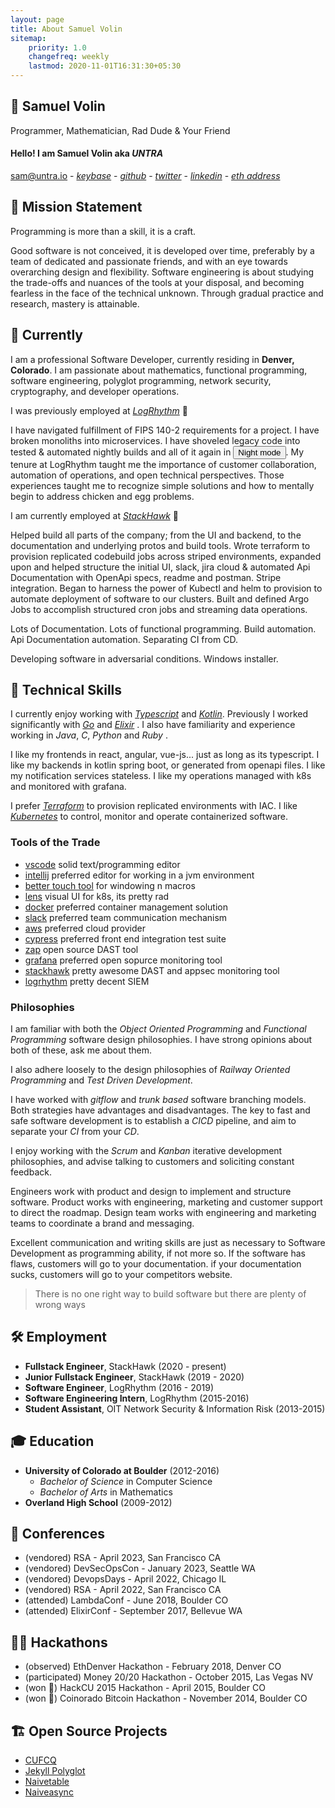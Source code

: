 ```yaml
---
layout: page
title: About Samuel Volin
sitemap:
    priority: 1.0
    changefreq: weekly
    lastmod: 2020-11-01T16:31:30+05:30
---
```

## 💎 Samuel Volin
Programmer, Mathematician, Rad Dude & Your Friend

#### Hello! I am **Samuel Volin** aka _UNTRA_
<sam@untra.io> - [_keybase_](https://keybase.io/untra) - [_github_](https://github.com/untra) - [_twitter_](https://twitter.com/untra) - [_linkedin_](https://www.linkedin.com/in/untra/) - [_eth address_](https://etherscan.io/address/0x0570b8f2ee4dc8b710bf0c18269b3902857cfdca)

## 🏁 Mission Statement

Programming is more than a skill, it is a craft.

Good software is not conceived, it is developed over time, preferably by a team of dedicated and passionate friends, and with an eye towards overarching design and flexibility. Software engineering is about studying the trade-offs and nuances of the tools at your disposal, and becoming fearless in the face of the technical unknown. Through gradual practice and research, mastery is attainable.

## 🌄 Currently

I am a professional Software Developer, currently residing in **Denver, Colorado**. I am passionate about mathematics, functional programming, software engineering, polyglot programming, network security, cryptography, and developer operations.

I was previously employed at [_LogRhythm_](https://logrhythm.com/) 💠

I have navigated fulfillment of FIPS 140-2 requirements for a project. I have broken monoliths into microservices. I have shoveled legacy code into tested & automated nightly builds and all of it again in <button dark-toggle aria-hidden>Night mode</button>. My tenure at LogRhythm taught me the importance of customer collaboration, automation of operations, and open technical perspectives. Those experiences taught me to recognize simple solutions and how to mentally begin to address chicken and egg problems.

I am currently employed at [_StackHawk_](https://stackhawk.com) 🦅

Helped build all parts of the company; from the UI and backend, to the documentation and underlying protos and build tools. Wrote terraform to provision replicated codebuild jobs across striped environments, expanded upon and helped structure the initial UI, slack, jira cloud & automated Api Documentation with OpenApi specs, readme and postman. Stripe integration. Began to harness the power of Kubectl and helm to provision to automate deployment of software to our clusters. Built and defined Argo Jobs to accomplish structured cron jobs and streaming data operations.

Lots of Documentation. Lots of functional programming. Build automation. Api Documentation automation. Separating CI from CD.

Developing software in adversarial conditions. Windows installer.

## 🤹 Technical Skills

I currently enjoy working with [_Typescript_](https://www.typescriptlang.org/) and [_Kotlin_](https://kotlinlang.org/). Previously I worked significantly with [_Go_](https://golang.org/) and [_Elixir_](https://elixir-lang.org/) . I also have familiarity and experience working in _Java_, _C_, _Python_ and _Ruby_ .

I like my frontends in react, angular, vue-js... just as long as its typescript. 
I like my backends in kotlin spring boot, or generated from openapi files. 
I like my notification services stateless. 
I like my operations managed with k8s and monitored with grafana. 

I prefer [_Terraform_](https://terraform.io) to provision replicated environments with IAC. 
I like [_Kubernetes_](https://kubernetes.io) to control, monitor and operate containerized software.

### Tools of the Trade

* [vscode](https://code.visualstudio.com/) solid text/programming editor
* [intellij](https://www.jetbrains.com/idea/) preferred editor for working in a jvm environment
* [better touch tool](https://folivora.ai/) for windowing n macros
* [lens](https://k8slens.dev/) visual UI for k8s, its pretty rad
* [docker](https://www.docker.com/) preferred container management solution
* [slack](https://slack.com/) preferred team communication mechanism
* [aws](https://aws.amazon.com/) preferred cloud provider
* [cypress](https://www.cypress.io/) preferred front end integration test suite
* [zap](https://owasp.org/www-project-zap/) open source DAST tool
* [grafana](https://grafana.com/) preferred open sopurce monitoring tool
* [stackhawk](https://www.stackhawk.com/) pretty awesome DAST and appsec monitoring tool
* [logrhythm](https://www.logrhythm.com/) pretty decent SIEM

### Philosophies

I am familiar with both the _Object Oriented Programming_ and _Functional Programming_
 software design philosophies. I have strong opinions about both of these, ask me about them.

 I also adhere loosely to the design philosophies of _Railway Oriented Programming_ and _Test Driven Development_.

I have worked with _gitflow_ and _trunk based_ software branching models. Both strategies have advantages and disadvantages.
  The key to fast and safe software development is to establish a _CICD_ pipeline, and aim to separate your _CI_ from your _CD_.

I enjoy working with the _Scrum_ and _Kanban_ iterative development philosophies, and advise talking to customers and soliciting constant feedback.
  
Engineers work with product and design to implement and structure software.
  Product works with engineering, marketing and customer support to direct the roadmap.
    Design team works with engineering and marketing teams to coordinate a brand and messaging.

Excellent communication and writing skills are just as necessary to Software Development as programming ability, if not more so.
  If the software has flaws, customers will go to your documentation. if your documentation sucks, customers will go to your competitors website.

<blockquote>
<p>There is no one right way to build software <span class="bright">but there are  plenty of wrong ways</span></p>
</blockquote>

## 🛠️ Employment
*  **Fullstack Engineer**, StackHawk (2020 - present)
*  **Junior Fullstack Engineer**, StackHawk (2019 - 2020)
*  **Software Engineer**, LogRhythm (2016 - 2019)
*  **Software Engineering Intern**, LogRhythm (2015-2016)
*  **Student Assistant**, OIT Network Security & Information Risk (2013-2015)

## 🎓 Education
* **University of Colorado at Boulder** (2012-2016)
  * _Bachelor of Science_ in Computer Science
  * _Bachelor of Arts_ in Mathematics
* **Overland High School** (2009-2012)

## 🏨 Conferences
* (vendored) RSA - April 2023, San Francisco CA
* (vendored) DevSecOpsCon - January 2023, Seattle WA
* (vendored) DevopsDays - April 2022, Chicago IL
* (vendored) RSA - April 2022, San Francisco CA
* (attended) LambdaConf - June 2018, Boulder CO
* (attended) ElixirConf - September 2017, Bellevue WA

## 👨‍💻 Hackathons
* (observed) EthDenver Hackathon - February 2018, Denver CO
* (participated) Money 20/20 Hackathon - October 2015, Las Vegas NV
* (won 🥈) HackCU 2015 Hackathon - April 2015, Boulder CO
* (won 🥉) Coinorado Bitcoin Hackathon - November 2014, Boulder CO

## 🏗️ Open Source Projects
* [CUFCQ](https://github.com/cufcq/cufcq)
* [Jekyll Polyglot](https://github.com/untra/polyglot)
* [Naivetable](https://github.com/untra/naivetable)
* [Naiveasync](https://github.com/untra/naiveasync)
